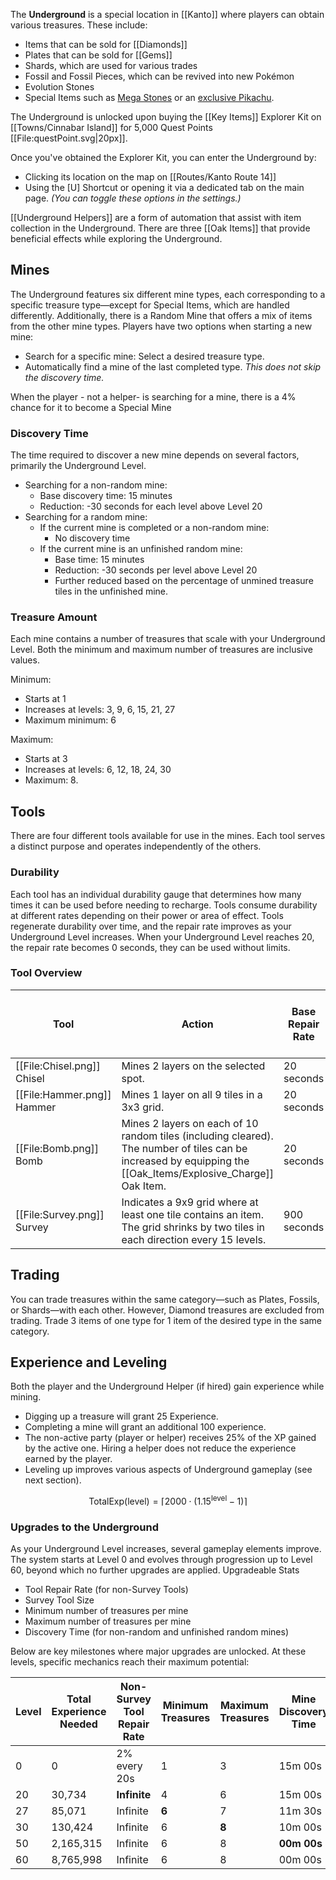 The **Underground** is a special location in [[Kanto]] where players can obtain various treasures. These include:
- Items that can be sold for [[Diamonds]]
- Plates that can be sold for [[Gems]]
- Shards, which are used for various trades
- Fossil and Fossil Pieces, which can be revived into new Pokémon
- Evolution Stones
- Special Items such as [Mega Stones](/#!Mega%20Pokémon/) or an [exclusive Pikachu](/#!Pokémon/Pikachu_(Palaeontologist)).

The Underground is unlocked upon buying the [[Key Items]] Explorer Kit on [[Towns/Cinnabar Island]] for 5,000 Quest Points [[File:questPoint.svg\|20px]].

Once you've obtained the Explorer Kit, you can enter the Underground by:
- Clicking its location on the map on [[Routes/Kanto Route 14]]
- Using the [U] Shortcut or opening it via a dedicated tab on the main page. *(You can toggle these options in the settings.)*

[[Underground Helpers]] are a form of automation that assist with item collection in the Underground.
There are three [[Oak Items]] that provide beneficial effects while exploring the Underground.

## Mines

The Underground features six different mine types, each corresponding to a specific treasure type—except for Special Items, which are handled differently. Additionally, there is a Random Mine that offers a mix of items from the other mine types.
Players have two options when starting a new mine:

- Search for a specific mine: Select a desired treasure type.
- Automatically find a mine of the last completed type. *This does not skip the discovery time.*

When the player - not a helper- is searching for a mine, there is a 4% chance for it to become a Special Mine

### Discovery Time

The time required to discover a new mine depends on several factors, primarily the Underground Level.

- Searching for a non-random mine:
	- Base discovery time: 15 minutes
	- Reduction: -30 seconds for each level above Level 20
- Searching for a random mine:
	- If the current mine is completed or a non-random mine:
		- No discovery time
	- If the current mine is an unfinished random mine:
		- Base time: 15 minutes
		- Reduction: -30 seconds per level above Level 20
		- Further reduced based on the percentage of unmined treasure tiles in the unfinished mine.

### Treasure Amount

Each mine contains a number of treasures that scale with your Underground Level. Both the minimum and maximum number of treasures are inclusive values.

Minimum:
- Starts at 1
- Increases at levels: 3, 9, 6, 15, 21, 27
- Maximum minimum: 6

Maximum:
- Starts at 3
- Increases at levels: 6, 12, 18, 24, 30
- Maximum: 8.

## Tools

There are four different tools available for use in the mines. Each tool serves a distinct purpose and operates independently of the others.

### Durability

Each tool has an individual durability gauge that determines how many times it can be used before needing to recharge. Tools consume durability at different rates depending on their power or area of effect. Tools regenerate durability over time, and the repair rate improves as your Underground Level increases. When your Underground Level reaches 20, the repair rate becomes 0 seconds, they can be used without limits.


### Tool Overview
| Tool | Action | Base Repair Rate | Repair amount per Repair Rate | Damage per Use |
|---|---|---|---|---|
| [[File:Chisel.png]] Chisel | Mines 2 layers on the selected spot. | 20 seconds | 2% | 2% |
| [[File:Hammer.png]] Hammer | Mines 1 layer on all 9 tiles in a 3x3 grid. | 20 seconds | 2% | 6% |
| [[File:Bomb.png]] Bomb | Mines 2 layers on each of 10 random tiles (including cleared). The number of tiles can be increased by equipping the [[Oak_Items/Explosive_Charge]] Oak Item. | 20 seconds | 2% | 18% |
| [[File:Survey.png]] Survey| Indicates a 9x9 grid where at least one tile contains an item. The grid shrinks by two tiles in each direction every 15 levels. | 900 seconds | 100% | 100% |


## Trading
You can trade treasures within the same category—such as Plates, Fossils, or Shards—with each other. However, Diamond treasures are excluded from trading. Trade 3 items of one type for 1 item of the desired type in the same category.

## Experience and Leveling

Both the player and the Underground Helper (if hired) gain experience while mining.

- Digging up a treasure will grant 25 Experience.
- Completing a mine will grant an additional 100 experience.
- The non-active party (player or helper) receives 25% of the XP gained by the active one. Hiring a helper does not reduce the experience earned by the player.
- Leveling up improves various aspects of Underground gameplay (see next section).

$$\text{TotalExp}(\text{level}) = \left\lceil 2000 \cdot \left(1.15^{\text{level}} - 1 \right) \right\rceil$$

### Upgrades to the Underground

As your Underground Level increases, several gameplay elements improve. The system starts at Level 0 and evolves through progression up to Level 60, beyond which no further upgrades are applied.
Upgradeable Stats

- Tool Repair Rate (for non-Survey Tools)
- Survey Tool Size
- Minimum number of treasures per mine
- Maximum number of treasures per mine
-  Discovery Time (for non-random and unfinished random mines)

Below are key milestones where major upgrades are unlocked. At these levels, specific mechanics reach their maximum potential:

| Level | Total Experience Needed | Non-Survey Tool Repair Rate | Minimum Treasures | Maximum Treasures | Mine Discovery Time | Survey Size |
|---|---|---|---|---|---|---|
| 0 | 0 | 2% every 20s | 1 | 3 | 15m 00s | 9x9 |
| 20 | 30,734 | **Infinite** | 4 | 6 | 15m 00s | 7x7 |
| 27 | 85,071 | Infinite | **6** | 7 | 11m 30s | 7x7 |
| 30 | 130,424 | Infinite | 6 | **8** | 10m 00s | 5x5 |
| 50 | 2,165,315 | Infinite | 6 | 8 | **00m 00s** | 3x3 |
| 60 | 8,765,998 | Infinite | 6 | 8 | 00m 00s | **1x1** |